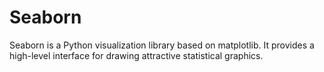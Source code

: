 # Seaborn
Seaborn is a Python visualization library based on matplotlib. It provides a high-level interface for drawing attractive statistical graphics.